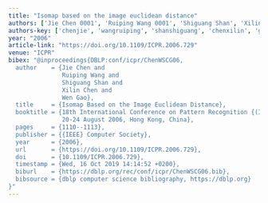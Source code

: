 ```yaml
---
title: "Isomap based on the image euclidean distance"
authors: ['Jie Chen 0001', 'Ruiping Wang 0001', 'Shiguang Shan', 'Xilin Chen', 'Wen Gao 0001']
authors-key: ['chenjie', 'wangruiping', 'shanshiguang', 'chenxilin', 'gaowen']
year: "2006"
article-link: "https://doi.org/10.1109/ICPR.2006.729"
venue: "ICPR"
bibex: "@inproceedings{DBLP:conf/icpr/ChenWSCG06,
  author    = {Jie Chen and
               Ruiping Wang and
               Shiguang Shan and
               Xilin Chen and
               Wen Gao},
  title     = {Isomap Based on the Image Euclidean Distance},
  booktitle = {18th International Conference on Pattern Recognition {(ICPR} 2006),
               20-24 August 2006, Hong Kong, China},
  pages     = {1110--1113},
  publisher = {{IEEE} Computer Society},
  year      = {2006},
  url       = {https://doi.org/10.1109/ICPR.2006.729},
  doi       = {10.1109/ICPR.2006.729},
  timestamp = {Wed, 16 Oct 2019 14:14:52 +0200},
  biburl    = {https://dblp.org/rec/conf/icpr/ChenWSCG06.bib},
  bibsource = {dblp computer science bibliography, https://dblp.org}
}"
---
```

